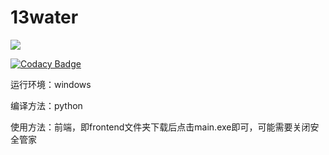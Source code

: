 # 13water

[![](https://img.shields.io/badge/language-python-green)](https://github.com/fangdaoyou)

[![Codacy Badge](https://api.codacy.com/project/badge/Grade/fb3b46950f294ac99fca5a155a7c06b8)](https://www.codacy.com/manual/fangdaoyou/thirteenwater?utm_source=github.com&amp;utm_medium=referral&amp;utm_content=fangdaoyou/thirteenwater&amp;utm_campaign=Badge_Grade)

运行环境：windows

编译方法：python

使用方法：前端，即frontend文件夹下载后点击main.exe即可，可能需要关闭安全管家
